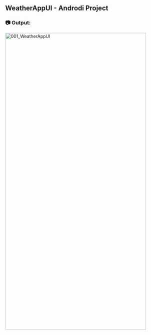 ## WeatherAppUI - Androdi Project

### :camera: Output:
<img alt="001_WeatherAppUI" src="WeatherAppUI_App_Screenshot.png" width="450" height="950" />
